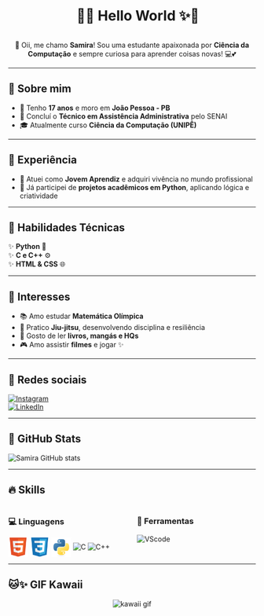 <!-- título -->
<div id="user-content-toc">
  <ul align="center">
    <summary><h1 style="display: inline-block">🌸✨ Hello World ✨🌸</h1></summary>
</div>

<!-- Presentation -->
<p align="center">
  🌺 Oii, me chamo <strong>Samira</strong>!  
  Sou uma estudante apaixonada por <strong>Ciência da Computação</strong> e sempre curiosa para aprender coisas novas! 💻💕
</p>

---

## 💖 Sobre mim  
- 🎀 Tenho **17 anos** e moro em **João Pessoa - PB**  
- 📘 Concluí o **Técnico em Assistência Administrativa** pelo SENAI  
- 🎓 Atualmente curso **Ciência da Computação (UNIPÊ)**  

---

## 🧸 Experiência  
- 🌟 Atuei como **Jovem Aprendiz** e adquiri vivência no mundo profissional  
- 🐍 Já participei de **projetos acadêmicos em Python**, aplicando lógica e criatividade  

---

## 🌈 Habilidades Técnicas  
✨ **Python** 🐍  
✨ **C e C++** ⚙️  
✨ **HTML & CSS** 🌐  

---

## 🍓 Interesses  
- 📚 Amo estudar **Matemática Olímpica**  
- 🥋 Pratico **Jiu-jitsu**, desenvolvendo disciplina e resiliência  
- 📖 Gosto de ler **livros, mangás e HQs**  
- 🎮 Amo assistir **filmes** e jogar ✨  

---

## 🌸 Redes sociais  
[![Instagram](https://img.shields.io/badge/Instagram-ff9fd6?style=for-the-badge&logo=instagram&logoColor=white)](https://www.instagram.com/samira.zw)  
[![LinkedIn](https://img.shields.io/badge/LinkedIn-b0a8f0?style=for-the-badge&logo=linkedin&logoColor=white)](https://www.linkedin.com/in/samira-pontes-6a9916253?utm_source=share&utm_campaign=share_via&utm_content=profile&utm_medium=android_app)

---

## 🦄 GitHub Stats  
![Samira GitHub stats](https://github-readme-stats.vercel.app/api?username=samira083&show_icons=true&theme=tokyonight)

---

## 🔥 Skills  
<div style="display: flex; gap: 20px;">
  
  <div style="flex-basis: 48%;">
    <h3>💻 Linguagens</h3>
    <img align="center" alt="HTML" height="40" width="40" src="https://raw.githubusercontent.com/devicons/devicon/master/icons/html5/html5-original.svg">
    <img align="center" alt="CSS" height="40" width="40" src="https://raw.githubusercontent.com/devicons/devicon/master/icons/css3/css3-original.svg">
    <img align="center" alt="Python" height="40" width="40" src="https://raw.githubusercontent.com/devicons/devicon/master/icons/python/python-original.svg">
    <img align="center" alt="C" height="40" width="40" src="https://cdn.jsdelivr.net/gh/devicons/devicon/icons/c/c-original.svg">
    <img align="center" alt="C++" height="40" width="40" src="https://cdn.jsdelivr.net/gh/devicons/devicon/icons/cplusplus/cplusplus-original.svg">
  </div>
  
  <div style="flex-basis: 48%;">
    <h3>🔧 Ferramentas</h3>
    <img align="center" alt="VScode" height="40" width="40" src="https://cdn.jsdelivr.net/gh/devicons/devicon/icons/vscode/vscode-original.svg">
  </div>
</div>

---

## 🐱✨ GIF Kawaii  
<p align="center">
  <img src="https://media.giphy.com/media/MDJ9IbxxvDUQM/giphy.gif" width="300" alt="kawaii gif"/>
</p>

